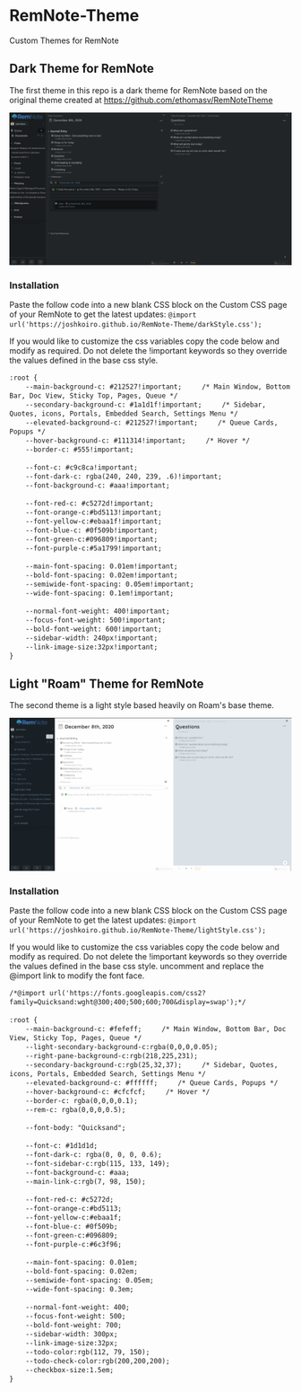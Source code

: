 # RemNote-Theme
Custom Themes for RemNote

## Dark Theme for RemNote
The first theme in this repo is a dark theme for RemNote based on the original theme created at https://github.com/ethomasv/RemNoteTheme


![dark theme](https://github.com/JoshKoiro/RemNote-Theme/blob/main/screenshots/darkTheme.png)

### Installation
Paste the follow code into a new blank CSS block on the Custom CSS page of your RemNote to get the latest updates:
`@import url('https://joshkoiro.github.io/RemNote-Theme/darkStyle.css');`

If you would like to customize the css variables copy the code below and modify as required. Do not delete the !important keywords so they override the values defined in the base css style.
```
:root {
    --main-background-c: #212527!important;     /* Main Window, Bottom Bar, Doc View, Sticky Top, Pages, Queue */
    --secondary-background-c: #1a1d1f!important;     /* Sidebar, Quotes, icons, Portals, Embedded Search, Settings Menu */
    --elevated-background-c: #212527!important;     /* Queue Cards, Popups */
    --hover-background-c: #111314!important;     /* Hover */
    --border-c: #555!important;

    --font-c: #c9c8ca!important;
    --font-dark-c: rgba(240, 240, 239, .6)!important;
    --font-background-c: #aaa!important;

    --font-red-c: #c5272d!important;
    --font-orange-c:#bd5113!important;
    --font-yellow-c:#ebaa1f!important;
    --font-blue-c: #0f509b!important;
    --font-green-c:#096809!important;
    --font-purple-c:#5a1799!important;

    --main-font-spacing: 0.01em!important;
    --bold-font-spacing: 0.02em!important;
    --semiwide-font-spacing: 0.05em!important;
    --wide-font-spacing: 0.1em!important;

    --normal-font-weight: 400!important;
    --focus-font-weight: 500!important;
    --bold-font-weight: 600!important;
    --sidebar-width: 240px!important;
    --link-image-size:32px!important;
}
```

## Light "Roam" Theme for RemNote
The second theme is a light style based heavily on Roam's base theme.


![light theme](https://github.com/JoshKoiro/RemNote-Theme/blob/main/screenshots/lightTheme.png)

### Installation
Paste the follow code into a new blank CSS block on the Custom CSS page of your RemNote to get the latest updates:
`@import url('https://joshkoiro.github.io/RemNote-Theme/lightStyle.css');`

If you would like to customize the css variables copy the code below and modify as required. Do not delete the !important keywords so they override the values defined in the base css style.
uncomment and replace the @import link to modify the font face.

```
/*@import url('https://fonts.googleapis.com/css2?family=Quicksand:wght@300;400;500;600;700&display=swap');*/

:root {
    --main-background-c: #fefeff;     /* Main Window, Bottom Bar, Doc View, Sticky Top, Pages, Queue */
    --light-secondary-background-c:rgba(0,0,0,0.05);
    --right-pane-background-c:rgb(218,225,231);
    --secondary-background-c:rgb(25,32,37);     /* Sidebar, Quotes, icons, Portals, Embedded Search, Settings Menu */
    --elevated-background-c: #ffffff;     /* Queue Cards, Popups */
    --hover-background-c: #cfcfcf;     /* Hover */
    --border-c: rgba(0,0,0,0.1);
    --rem-c: rgba(0,0,0,0.5);

    --font-body: "Quicksand";

    --font-c: #1d1d1d;
    --font-dark-c: rgba(0, 0, 0, 0.6);
    --font-sidebar-c:rgb(115, 133, 149);
    --font-background-c: #aaa;
    --main-link-c:rgb(7, 98, 150);

    --font-red-c: #c5272d;
    --font-orange-c:#bd5113;
    --font-yellow-c:#ebaa1f;
    --font-blue-c: #0f509b;
    --font-green-c:#096809;
    --font-purple-c:#6c3f96;

    --main-font-spacing: 0.01em;
    --bold-font-spacing: 0.02em;
    --semiwide-font-spacing: 0.05em;
    --wide-font-spacing: 0.3em;

    --normal-font-weight: 400;
    --focus-font-weight: 500;
    --bold-font-weight: 700;
    --sidebar-width: 300px;
    --link-image-size:32px;
    --todo-color:rgb(112, 79, 150);
    --todo-check-color:rgb(200,200,200);
    --checkbox-size:1.5em;
}
```
